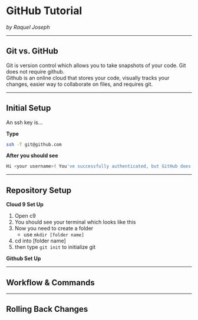 # GitHub Tutorial

_by Raquel Joseph_

---
## Git vs. GitHub
Git is version control which allows you to take snapshots of your code. Git does not require github.  
Github is an online cloud that stores your code, visually tracks your changes, easier way to collaborate on files, and requires git.


---
## Initial Setup
An ssh key is...

**Type**
```bash
ssh -T git@github.com
```  

**After you should see** 
```bash 
Hi <your username>! You've successfully authenticated, but GitHub does not provide shell access.
```

---
## Repository Setup
**Cloud 9 Set Up**
1. Open c9
2. You should see your terminal which looks like this
3. Now you need to create a folder  
    * use `mkdir [folder name]`
4. cd into [folder name]
5. then type `git init` to initialize git

**Github Set Up**

---
## Workflow & Commands



---
## Rolling Back Changes